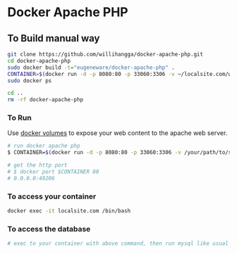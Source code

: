 # Docker Apache PHP

## To Build manual way
``` bash
git clone https://github.com/willihangga/docker-apache-php.git
cd docker-apache-php
sudo docker build -t="eugeneware/docker-apache-php" .
CONTAINER=$(docker run -d -p 8080:80 -p 33060:3306 -v ~/localsite.com/www:/var/www/html --name localsite.com eugeneware/docker-apache-php)
sudo docker ps

cd ..
rm -rf docker-apache-php
```

### To Run

Use [docker volumes](http://docs.docker.io/use/working_with_volumes/) to expose
your web content to the apache web server.

``` bash
# run docker apache php
$ CONTAINER=$(docker run -d -p 8080:80 -p 33060:3306 -v /your/path/to/serve:/var/www/html eugeneware/docker-apache-php)

# get the http port
# $ docker port $CONTAINER 80
# 0.0.0.0:49206
```

### To access your container
``` bash
docker exec -it localsite.com /bin/bash
```

### To access the database
``` bash
# exec to your container with above command, then run mysql like usual
```

